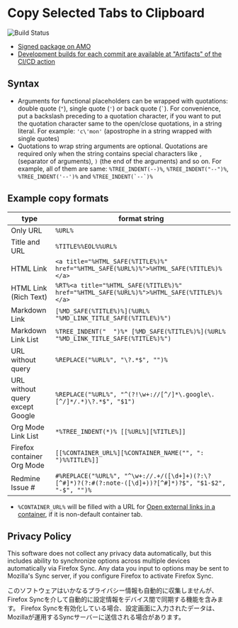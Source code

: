 # Copy Selected Tabs to Clipboard

![Build Status](https://github.com/piroor/copy-selected-tabs-to-clipboard/actions/workflows/main.yml/badge.svg?branch=trunk)

* [Signed package on AMO](https://addons.mozilla.org/firefox/addon/copy-selected-tabs-to-clipboar/)
* [Development builds for each commit are available at "Artifacts" of the CI/CD action](https://github.com/piroor/copy-selected-tabs-to-clipboard/actions?query=workflow%3ACI%2FCD)


## Syntax

* Arguments for functional placeholders can be wrapped with quotations: double quote (`"`), single quote (`'`) or back quote (`` ` ``). For convenience, put a backslash preceding to a quotation character, if you want to put the quotation character same to the open/close quotations, in a string literal. For example: `'c\'mon'` (apostrophe in a string wrapped with single quotes)
* Quotations to wrap string arguments are optional. Quotations are required only when the string contains special characters like `,` (separator of arguments), `)` (the end of the arguments) and so on. For example, all of them are same: `%TREE_INDENT(--)%`, `%TREE_INDENT("--")%`, `%TREE_INDENT('--')%` and ``%TREE_INDENT(`--`)%``

## Example copy formats

|type|format string|
|----|-------------|
|Only URL|`%URL%`|
|Title and URL|`%TITLE%%EOL%%URL%`|
|HTML Link|`<a title="%HTML_SAFE(%TITLE%)%" href="%HTML_SAFE(%URL%)%">%HTML_SAFE(%TITLE%)%</a>`|
|HTML Link (Rich Text)|`%RT%<a title="%HTML_SAFE(%TITLE%)%" href="%HTML_SAFE(%URL%)%">%HTML_SAFE(%TITLE%)%</a>`|
|Markdown Link|`[%MD_SAFE(%TITLE%)%](%URL% "%MD_LINK_TITLE_SAFE(%TITLE%)%")`|
|Markdown Link List|`%TREE_INDENT("  ")%* [%MD_SAFE(%TITLE%)%](%URL% "%MD_LINK_TITLE_SAFE(%TITLE%)%")`|
|URL without query|`%REPLACE("%URL%", "\?.*$", "")%`|
|URL without query except Google|`%REPLACE("%URL%", "^(?!\w+://[^/]*\.google\.[^/]*/.*)\?.*$", "$1")`|
|Org Mode Link List|`*%TREE_INDENT(*)% [[%URL%][%TITLE%]]`|
|Firefox container Org Mode| `[[%CONTAINER_URL%][%CONTAINER_NAME("", ": ")%%TITLE%]]`|
|Redmine Issue #|`#%REPLACE("%URL%", "^\w+://.+/([\d+]+)(?:\?[^#]*)?(?:#(?:note-([\d]+))?[^#]*)?$", "$1-$2", "-$", "")%`|

* `%CONTAINER_URL%` will be filled with a URL for [Open external links in a container](https://addons.mozilla.org/firefox/addon/open-url-in-container/), if it is non-default container tab.

## Privacy Policy

This software does not collect any privacy data automatically, but this includes ability to synchronize options across multiple devices automatically via Firefox Sync.
Any data you input to options may be sent to Mozilla's Sync server, if you configure Firefox to activate Firefox Sync.

このソフトウェアはいかなるプライバシー情報も自動的に収集しませんが、Firefox Syncを介して自動的に設定情報をデバイス間で同期する機能を含みます。
Firefox Syncを有効化している場合、設定画面に入力されたデータは、Mozillaが運用するSyncサーバーに送信される場合があります。
